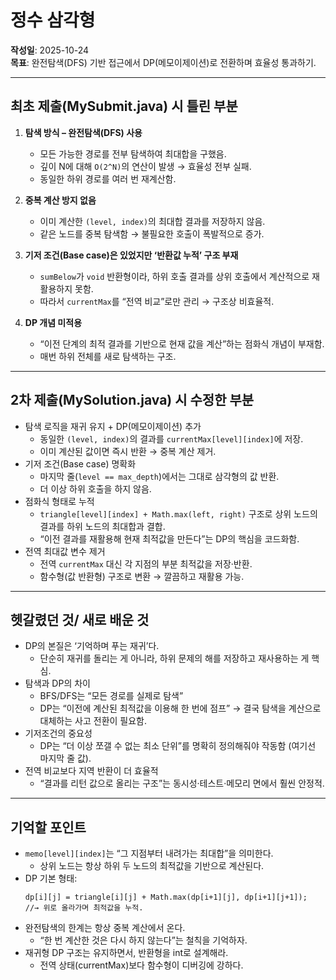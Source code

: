 # 정수 삼각형

**작성일**: 2025-10-24</br>
**목표**: 완전탐색(DFS) 기반 접근에서 DP(메모이제이션)로 전환하며 효율성 통과하기.

---

## 최초 제출(MySubmit.java) 시 틀린 부분
1. **탐색 방식 – 완전탐색(DFS) 사용**
   - 모든 가능한 경로를 전부 탐색하여 최대합을 구했음.
   - 깊이 N에 대해 `O(2^N)`의 연산이 발생 → 효율성 전부 실패.
   - 동일한 하위 경로를 여러 번 재계산함.

2. **중복 계산 방지 없음**
   - 이미 계산한 `(level, index)`의 최대합 결과를 저장하지 않음.
   - 같은 노드를 중복 탐색함 → 불필요한 호출이 폭발적으로 증가.

3. **기저 조건(Base case)은 있었지만 ‘반환값 누적’ 구조 부재**
    - `sumBelow`가 `void` 반환형이라, 하위 호출 결과를 상위 호출에서 계산적으로 재활용하지 못함.
    - 따라서 `currentMax`를 “전역 비교”로만 관리 → 구조상 비효율적.

4. **DP 개념 미적용**
    - “이전 단계의 최적 결과를 기반으로 현재 값을 계산”하는 점화식 개념이 부재함.
    - 매번 하위 전체를 새로 탐색하는 구조.

---

## 2차 제출(MySolution.java) 시 수정한 부분
- 탐색 로직을 재귀 유지 + DP(메모이제이션) 추가
    - 동일한 `(level, index)`의 결과를 `currentMax[level][index]`에 저장.
    - 이미 계산된 값이면 즉시 반환 → 중복 계산 제거.
- 기저 조건(Base case) 명확화
    - 마지막 줄(`level == max_depth`)에서는 그대로 삼각형의 값 반환.
    - 더 이상 하위 호출을 하지 않음.
- 점화식 형태로 누적
    - `triangle[level][index] + Math.max(left, right)` 구조로 상위 노드의 결과를 하위 노드의 최대합과 결합.
    - “이전 결과를 재활용해 현재 최적값을 만든다”는 DP의 핵심을 코드화함.
- 전역 최대값 변수 제거
    - 전역 `currentMax` 대신 각 지점의 부분 최적값을 저장·반환.
    - 함수형(값 반환형) 구조로 변환 → 깔끔하고 재활용 가능.

---

## 헷갈렸던 것/ 새로 배운 것
- DP의 본질은 ‘기억하며 푸는 재귀’다.
    - 단순히 재귀를 돌리는 게 아니라, 하위 문제의 해를 저장하고 재사용하는 게 핵심.
- 탐색과 DP의 차이
    - BFS/DFS는 “모든 경로를 실제로 탐색”
    - DP는 “이전에 계산된 최적값을 이용해 한 번에 점프” → 결국 탐색을 계산으로 대체하는 사고 전환이 필요함.
- 기저조건의 중요성
    - DP는 “더 이상 쪼갤 수 없는 최소 단위”를 명확히 정의해줘야 작동함 (여기선 마지막 줄 값).
- 전역 비교보다 지역 반환이 더 효율적
    - “결과를 리턴 값으로 올리는 구조”는 동시성·테스트·메모리 면에서 훨씬 안정적.

---

## 기억할 포인트
- `memo[level][index]`는 “그 지점부터 내려가는 최대합”을 의미한다.
    - 상위 노드는 항상 하위 두 노드의 최적값을 기반으로 계산된다.
- DP 기본 형태:
    ```
    dp[i][j] = triangle[i][j] + Math.max(dp[i+1][j], dp[i+1][j+1]);
    //→ 위로 올라가며 최적값을 누적.
    ```
- 완전탐색의 한계는 항상 중복 계산에서 온다.
    - “한 번 계산한 것은 다시 하지 않는다”는 철칙을 기억하자.
- 재귀형 DP 구조는 유지하면서, 반환형을 int로 설계해라.
    - 전역 상태(currentMax)보다 함수형이 디버깅에 강하다.

